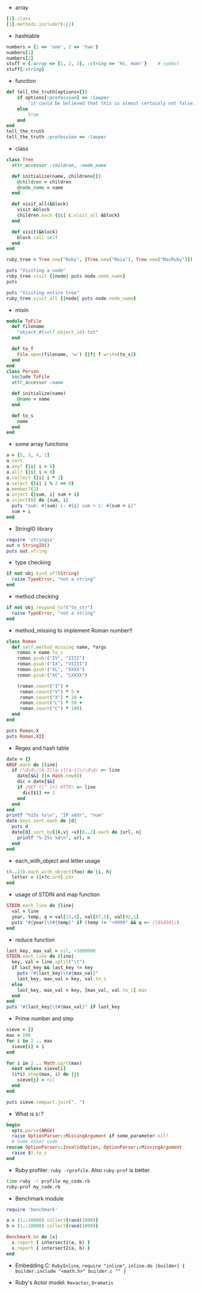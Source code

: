 - array
```ruby
[1].class
[1].methods.include?(:[])
```

- hashtable
```ruby
numbers = {1 => 'one', 2 => 'two'}
numbers[1]
numbers[2]
stuff = {:array => [1, 2, 3], :string => 'Hi, mom!'}    # symbol
stuff[:string]
```

- function
```ruby
def tell_the_truth(options={})
    if options[:profession] == :lawyer
        'it could be believed that this is almost certainly not false.'
    else
        true
    end
end
tell_the_truth
tell_the_truth :profession => :lawyer
```

- class
```ruby
class Tree
  attr_accessor :children, :node_name

  def initialize(name, children=[])
    @children = children
    @node_name = name
  end

  def visit_all(&block)
    visit &block
    children.each {|c| c.visit_all &block}
  end

  def visit(&block)
    block.call self
  end
end

ruby_tree = Tree.new("Ruby", [Tree.new("Reia"), Tree.new("MacRuby")])

puts "Visiting a node"
ruby_tree.visit {|node| puts node.node_name}
puts

puts "Visiting entire tree"
ruby_tree.visit_all {|node| puts node.node_name}
```

- mixin
```ruby
module ToFile
  def filename
    "object_#{self.object_id}.txt"
  end

  def to_f
    File.open(filename, 'w') {|f| f.write(to_s)}
  end
end
class Person
  include ToFile
  attr_accessor :name

  def initialize(name)
    @name = name
  end

  def to_s
    name
  end
end
```

- some array functions
```ruby
a = [5, 3, 4, 1]
a.sort
a.any? {|i| i > 6}
a.all? {|i| i > 0}
a.collect {|i| i * 2}
a.select {|i| i % 2 == 0}
a.member?(2)
a.inject {|sum, i| sum + i}
a.inject(0) do |sum, i|
  puts "sum: #{sum} i: #{i} sum + i: #{sum + i}"
  sum + i
end
```

- StringIO library
```ruby
require 'stringio'
out = StringIO()
puts out.string
```

- type checking
```ruby
if not obj.kind_of?(String)
  raise TypeError, "not a string"
end
```

- method checking
```ruby
if not obj.respond_to?("to_str")
  raise TypeError, "not a string"
end
```

- method_missing to implement Roman number!!
```ruby
class Roman
  def self.method_missing name, *args
    roman = name.to_s
    roman.gsub!("IV", "IIII")
    roman.gsub!("IX", "VIIII")
    roman.gsub!("XL", "XXXX")
    roman.gsub!("XC", "LXXXX")

    (roman.count("I") +
     roman.count("V") * 5 +
     roman.count("X") * 10 +
     roman.count("L") * 50 +
     roman.count("C") * 100)
  end
end

puts Roman.X
puts Roman.XII
```

- Regex and hash table
```ruby
date = {}
ARGF.each do |line|
  if /\d\d\/[A-Z][a-z][a-z]\/\d\d/ =~ line
    date[$&] ||= Hash.new(0)
    dic = date[$&]
    if /GET ([^ ]+) HTTP/ =~ line
      dic[$1] += 1
    end
  end
end
printf "%15s %s\n", "IP addr", "num"
date.keys.sort.each do |d|
  puts d
  date[d].sort_by{|k,v| -v}[0..2].each do |url, n|
    printf "%-25s %d\n", url, n
  end
end
```

- each_with_object and letter usage
```ruby
(0..23).each_with_object(foo) do |i, h|
  letter = (i+?c.ord).chr
end
```

- usage of STDIN and map function
```ruby
STDIN.each_line do |line|
  val = line
  year, temp, q = val[15,4], val[87,5], val[92,1]
  puts "#{year}\t#{temp}" if (temp != "+9999" && q =~ /[01459]/)
end
```

- reduce function
```ruby
last_key, max_val = nil, -1000000
STDIN.each_line do |line|
  key, val = line.split("\t")
  if last_key && last_key != key
    puts "#{last_key}\t#{max_val}"
    last_key, max_val = key, val.to_i
  else
    last_key, max_val = key, [max_val, val.to_i].max
  end
end
puts "#{last_key}\t#{max_val}" if last_key
```

- Prime number and step
```ruby
sieve = []
max = 100
for i in 2 .. max
  sieve[i] = i
end

for i in 2 .. Math.sqrt(max)
  next unless sieve[i]
  (i*i).step(max, i) do |j|
    sieve[j] = nil
  end
end

puts sieve.compact.join(", ")
```

- What is `$!`?
```ruby
begin
  opts.parse(ARGV)
  raise OptionParser::MissingArgument if some_parameter.nil?
  # Some other code
rescue OptionParser::InvalidOption, OptionParser::MissingArgument
  raise $!.to_s
end
```

- Ruby profiler: `ruby -rprofile`. Also `ruby-prof` is better.
```bash
time ruby -r profile my_code.rb
ruby-prof my_code.rb
```

- Benchmark module
```ruby
require 'benchmark'

a = (1..10000).collect{rand(1000)}
b = (1..10000).collect{rand(1000)}

Benchmark.bm do |x|
  x.report { intersect1(a, b) }
  x.report { intersect2(a, b) }
end
```

- Embedding C: `RubyInline`, `require "inline"`, `inline.do |builder| { builder.include "<math.h>" builder.c "" }`

- Ruby's Actor model: `Revactor`, `Dramatis`
